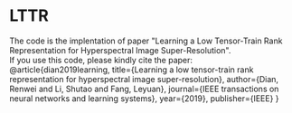# LTTR
The code is the implentation of paper "Learning a Low Tensor-Train Rank Representation for Hyperspectral Image Super-Resolution". <br>
 If you use this code, please kindly cite the paper: <br>
 @article{dian2019learning,
  title={Learning a low tensor-train rank representation for hyperspectral image super-resolution},
  author={Dian, Renwei and Li, Shutao and Fang, Leyuan},
  journal={IEEE transactions on neural networks and learning systems},
  year={2019},
  publisher={IEEE}
}
